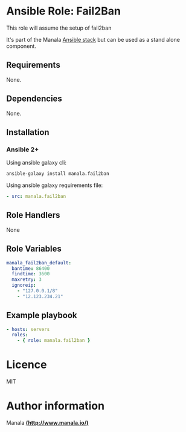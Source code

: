 # Ansible Role: Fail2Ban

This role will assume the setup of fail2ban

It's part of the Manala <a href="http://www.manala.io" target="_blank">Ansible stack</a> but can be used as a stand alone component.

## Requirements

None.

## Dependencies

None.

## Installation

### Ansible 2+

Using ansible galaxy cli:

```bash
ansible-galaxy install manala.fail2ban
```

Using ansible galaxy requirements file:

```yaml
- src: manala.fail2ban
```

## Role Handlers

None

## Role Variables

```yaml
manala_fail2ban_default:
  bantime: 86400
  findtime: 3600
  maxretry: 3
  ignoreip:
    - "127.0.0.1/8"
    - "12.123.234.21"
```

## Example playbook

```yaml
- hosts: servers
  roles:
    - { role: manala.fail2ban }
```

# Licence

MIT

# Author information

Manala [**(http://www.manala.io/)**](http://www.manala.io)
